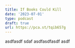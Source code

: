 ```yaml
---
title: If Books Could Kill
date: '2023-07-01'
type: podcast
draft: true
url: https://pca.st/tqib657g
---
```



asdfasdf sdaf asdfasdfasdf asdf
